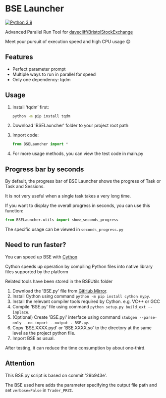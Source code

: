 # BSE Launcher

[![Python 3.9](https://img.shields.io/badge/python-3.9-blue.svg)](https://www.python.org/downloads/release/python-390/)

Advanced Parallel Run Tool for [davecliff/BristolStockExchange](https://github.com/davecliff/BristolStockExchange)

Meet your pursuit of execution speed and high CPU usage 😊

## Features

- Perfect parameter prompt
- Multiple ways to run in parallel for speed
- Only one dependency: tqdm

## Usage

1. Install ‘tqdm’ first:

    ```bash
    python -m pip install tqdm
    ```

2. Download 'BSELauncher' folder to your project root path

3. Import code:

    ```python
   from BSELauncher import *
   ```

4. For more usage methods, you can view the test code in main.py

## Progress bar by seconds

By default, the progress bar of BSE Launcher shows the progress of Task or Task and Sessions.

It is not very useful when a single task takes a very long time.

If you want to display the overall progress in seconds, you can use this function:

```python
from BSELauncher.utils import show_seconds_progress
```

The specific usage can be viewed in `seconds_progress.py`

## Need to run faster?

You can speed up BSE with [Cython](https://cython.org/)

Cython speeds up operation by compiling Python files into native library files supported by the platform

Related tools have been stored in the BSEUtils folder

1. Download the 'BSE.py' file from [GitHub Mirror](https://raw.githubusercontent.com/XFY9326/BristolStockExchange/master/BSE.py).
2. Install Cython using command `python -m pip install cython mypy`.
3. Install the relevant compiler tools required by Cython. e.g. VC++ or GCC
4. Compile 'BSE.py' file using command `python setup.py build_ext --inplace`.
5. (Optional) Create 'BSE.pyi' interface using command `stubgen --parse-only --no-import --output . BSE.py`.
6. Copy 'BSE.XXXX.pyd' or 'BSE.XXXX.so' to the directory at the same level as the project python file.
7. Import BSE as usual.

After testing, it can reduce the time consumption by about one-third.

## Attention

This BSE.py script is based on commit '29b943e'.

The BSE used here adds the parameter specifying the output file path and set `verbose=False` in `Trader_PRZI`.


